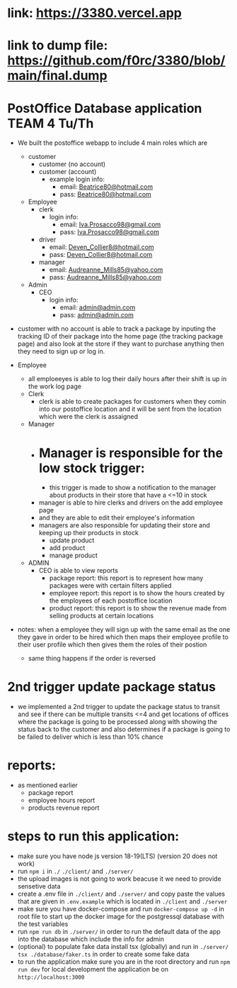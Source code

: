 
# link: https://3380.vercel.app
# link to dump file: https://github.com/f0rc/3380/blob/main/final.dump



# PostOffice Database application TEAM 4 Tu/Th
- We built the postoffice webapp to include 4 main roles which are 
  - customer
    - customer (no account)
    - customer (account) 
      - example login info:
        - email: Beatrice80@hotmail.com
        - pass: Beatrice80@hotmail.com
  - Employee
    - clerk
      - login info:
        - email: Iva.Prosacco98@gmail.com
        - pass: Iva.Prosacco98@gmail.com
    - driver
      - email: Deven_Collier8@hotmail.com
      - pass: Deven_Collier8@hotmail.com
    - manager
      - email: Audreanne_Mills85@yahoo.com
      - pass: Audreanne_Mills85@yahoo.com
  - Admin
    - CEO
      - login info:
        - email: admin@admin.com
        - pass: admin@admin.com
- customer with no account is able to track a package by inputing the tracking ID of their package into the home page (the tracking package page) and also look at the store if they want to purchase anything then they need to sign up or log in.

- Employee
  - all emploeeyes is able to log their daily hours after their shift is up in the work log page
  - Clerk
    - clerk is able to create packages for customers when they comin into our postoffice location and it will be sent from the location which were the clerk is assaigned
  - Manager
    - # Manager is responsible for the low stock trigger:
      -  this trigger is made to show a notification to the manager about products in their store that have a <=10 in stock
    - manager is able to hire clerks and drivers on the add employee page
    - and they are able to edit their employee's information
    - managers are also responsible for updating their store and keeping up their products in stock
      - update product
      - add product
      - manage product
  - ADMIN
    - CEO is able to view reports 
      - package report: this report is to represent how many packages were with certain filters applied
      - employee report: this report is to show the hours created by the employees of each postoffice location
      - product report: this report is to show the revenue made from selling products at certain locations
- notes: when a employee they will sign up with the same email as the one they gave in order to be hired which then maps their employee profile to their user profile which then gives them the roles of their postion
    - same thing happens if the order is reversed

# 2nd trigger update package status
- we implemented a 2nd trigger to update the package status to transit and see if there can be multiple transits <=4 and get locations of offices where the package is going to be processed along with showing the status back to the customer and also determines if a package is going to be failed to deliver which is less than 10% chance

# reports: 
  - as mentioned earlier 
    - package report
    - employee hours report
    - products revenue report

# steps to run this application:
  - make sure you have node js version 18-19(LTS) (version 20 does not work)
  - run `npm i` in `./` `./client/` and `./server/`
  - the upload images is not going to work beacuse it we need to provide sensetive data
  - create a .env file in `./client/` and `./server/` and copy paste the values that are given in `.env.example` which is located in `./client` and `./server`
  - make sure you have docker-compose and run `docker-compose up -d` in root file to start up the docker image for the postgressql database with the test variables
  - run `npm run db` in `./server/` in order to run the default data of the app into the database which include the info for admin
  - (optional) to populate fake data install tsx (globally) and run in `./server/` `tsx ./database/faker.ts` in order to create some fake data
  - to run the application make sure you are in the root directory and run `npm run dev` for local development the application be on `http://localhost:3000`
